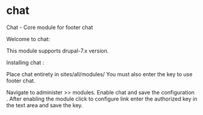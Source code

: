 chat
======

Chat - Core module for footer chat

Welcome to chat:

This module supports drupal-7.x version.

Installing chat :

Place chat entirety  in sites/all/modules/
You must also enter the key  to use footer chat.

Navigate to administer  >> modules. Enable chat and save the configuration .
After enabling the module click to configure link
enter the authorized key in the text area and save the key.
